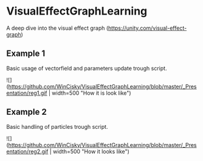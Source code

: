 # VisualEffectGraphLearning
A deep dive into the visual effect graph (https://unity.com/visual-effect-graph)

## Example 1
Basic usage of vectorfield and parameters update trough script.

![](https://github.com/WinCisky/VisualEffectGraphLearning/blob/master/_Presentation/reg1.gif | width=500
"How it is look like")

## Example 2
Basic handling of particles trough script.

![](https://github.com/WinCisky/VisualEffectGraphLearning/blob/master/_Presentation/reg2.gif | width=500
"How it looks like")
